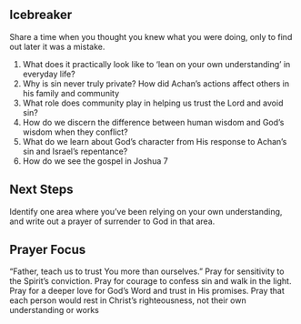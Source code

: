 


## Icebreaker 
Share a time when you thought you knew what you were
doing, only to find out later it was a mistake.

1. What does it practically look like to ‘lean on your own understanding’ in
everyday life?
2. Why is sin never truly private? How did Achan’s actions affect others in his
family and community
3. What role does community play in helping us trust the Lord and avoid sin?
4. How do we discern the difference between human wisdom and God’s wisdom
when they conflict?
5. What do we learn about God’s character from His response to Achan’s sin
and Israel’s repentance?
6. How do we see the gospel in Joshua 7

## Next Steps
Identify one area where you’ve been relying on
your own understanding, and write out a prayer of
surrender to God in that area.

## Prayer Focus
“Father, teach us to trust You more than ourselves.”
Pray for sensitivity to the Spirit’s conviction.
Pray for courage to confess sin and walk in the light.
Pray for a deeper love for God’s Word and trust in His
promises.
Pray that each person would rest in Christ’s
righteousness, not their own understanding or works